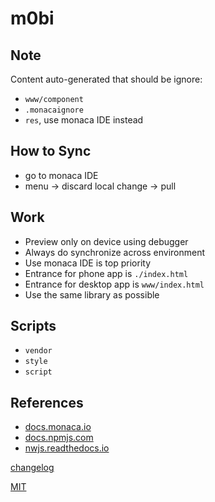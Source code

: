 # m0bi

## Note

Content auto-generated that should be ignore:

- `www/component`
- `.monacaignore`
- `res`, use monaca IDE instead

## How to Sync

- go to monaca IDE
- menu -> discard local change -> pull

## Work

- Preview only on device using debugger
- Always do synchronize across environment
- Use monaca IDE is top priority
- Entrance for phone app is `./index.html`
- Entrance for desktop app is `www/index.html`
- Use the same library as possible

## Scripts

- `vendor`
- `style`
- `script`

## References

- [docs.monaca.io](https://en.docs.monaca.io/)
- [docs.npmjs.com](https://docs.npmjs.com/)
- [nwjs.readthedocs.io](https://nwjs.readthedocs.io/en/latest/)

[changelog](CHANGELOG.md)

[MIT](LICENSE)
